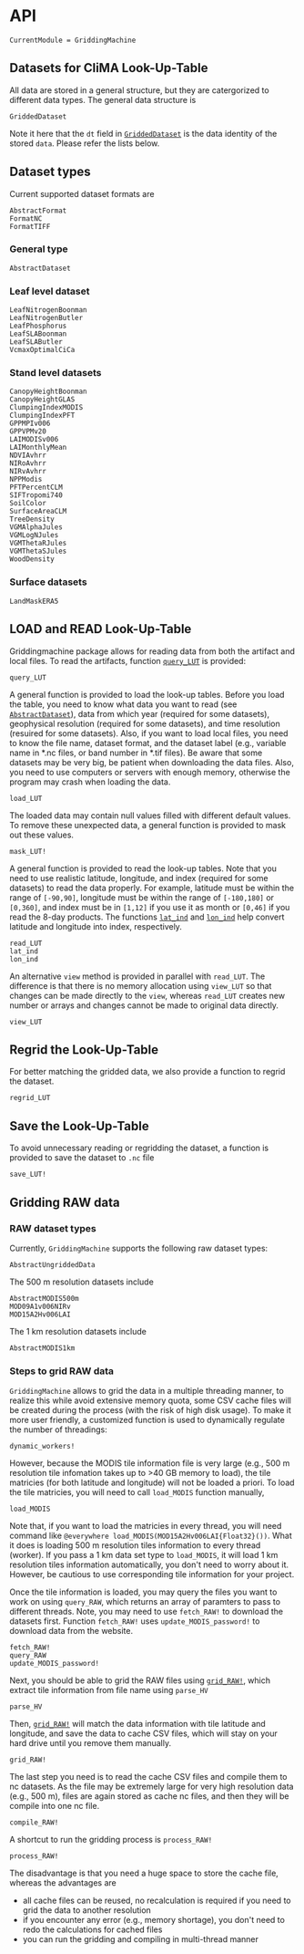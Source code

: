 # API
```@meta
CurrentModule = GriddingMachine
```




## Datasets for CliMA Look-Up-Table

All data are stored in a general structure, but they are catergorized to
    different data types. The general data structure is

```@docs
GriddedDataset
```

Note it here that the `dt` field in [`GriddedDataset`](@ref) is the data
    identity of the stored `data`. Please refer the lists below.




## Dataset types

Current supported dataset formats are

```@docs
AbstractFormat
FormatNC
FormatTIFF
```

### General type

```@docs
AbstractDataset
```

### Leaf level dataset

```@docs
LeafNitrogenBoonman
LeafNitrogenButler
LeafPhosphorus
LeafSLABoonman
LeafSLAButler
VcmaxOptimalCiCa
```

### Stand level datasets

```@docs
CanopyHeightBoonman
CanopyHeightGLAS
ClumpingIndexMODIS
ClumpingIndexPFT
GPPMPIv006
GPPVPMv20
LAIMODISv006
LAIMonthlyMean
NDVIAvhrr
NIRoAvhrr
NIRvAvhrr
NPPModis
PFTPercentCLM
SIFTropomi740
SoilColor
SurfaceAreaCLM
TreeDensity
VGMAlphaJules
VGMLogNJules
VGMThetaRJules
VGMThetaSJules
WoodDensity
```

### Surface datasets

```@docs
LandMaskERA5
```




## LOAD and READ Look-Up-Table

Griddingmachine package allows for reading data from both the artifact and
    local files. To read the artifacts, function [`query_LUT`](@ref) is
    provided:

```@docs
query_LUT
```

A general function is provided to load the look-up tables. Before you load the
    table, you need to know what data you want to read (see
    [`AbstractDataset`](@ref)), data from which year (required for some
    datasets), geophysical resolution (required for some datasets), and time
    resolution (resuired for some datasets). Also, if you want to load local
    files, you need to know the file name, dataset format, and the dataset
    label (e.g., variable name in *.nc files, or band number in *.tif files).
    Be aware that some datasets may be very big, be patient when downloading
    the data files. Also, you need to use computers or servers with enough
    memory, otherwise the program may crash when loading the data.

```@docs
load_LUT
```

The loaded data may contain null values filled with different default values.
    To remove these unexpected data, a general function is provided to mask out
    these values.

```@docs
mask_LUT!
```

A general function is provided to read the look-up tables. Note that you need
    to use realistic latitude, longitude, and index (required for some
    datasets) to read the data properly. For example, latitude must be within
    the range of `[-90,90]`, longitude must be within the range of `[-180,180]`
    or `[0,360]`, and index must be in `[1,12]` if you use it as month or
    `[0,46]` if you read the 8-day products. The functions [`lat_ind`](@ref)
    and [`lon_ind`](@ref) help convert latitude and longitude into index,
    respectively.

```@docs
read_LUT
lat_ind
lon_ind
```

An alternative `view` method is provided in parallel with `read_LUT`. The
    difference is that there is no memory allocation using `view_LUT` so that
    changes can be made directly to the `view`, whereas `read_LUT` creates new
    number or arrays and changes cannot be made to original data directly.

```@docs
view_LUT
```




## Regrid the Look-Up-Table

For better matching the gridded data, we also provide a function to regrid the
    dataset.

```@docs
regrid_LUT
```




## Save the Look-Up-Table

To avoid unnecessary reading or regridding the dataset, a function is provided
    to save the dataset to `.nc` file

```@docs
save_LUT!
```




## Gridding RAW data

### RAW dataset types

Currently, `GriddingMachine` supports the following raw dataset types:

```@docs
AbstractUngriddedData
```

The 500 m resolution datasets include
```@docs
AbstractMODIS500m
MOD09A1v006NIRv
MOD15A2Hv006LAI
```

The 1 km resolution datasets include
```@docs
AbstractMODIS1km
```

### Steps to grid RAW data

`GriddingMachine` allows to grid the data in a multiple threading manner, to
    realize this while avoid extensive memory quota, some CSV cache files will
    be created during the process (with the risk of high disk usage). To
    make it more user friendly, a customized function is used to dynamically
    regulate the number of threadings:

```@docs
dynamic_workers!
```

However, because the MODIS tile information file is very large (e.g., 500 m
    resolution tile infomation takes up to >40 GB memory to load), the tile
    matricies (for both latitude and longitude) will not be loaded a priori. To
    load the tile matricies, you will need to call `load_MODIS` function
    manually,

```@docs
load_MODIS
```

Note that, if you want to load the matricies in every thread, you will need
    command like `@everywhere load_MODIS(MOD15A2Hv006LAI{Float32}())`. What it
    does is loading 500 m resolution tiles information to every thread
    (worker). If you pass a 1 km data set type to `load_MODIS`, it will load
    1 km resolution tiles information automatically, you don't need to worry
    about it. However, be cautious to use corresponding tile information for
    your project.

Once the tile information is loaded, you may query the files you want to work
    on using `query_RAW`, which returns an array of paramters to pass to
    different threads. Note, you may need to use `fetch_RAW!` to download the
    datasets first. Function `fetch_RAW!` uses `update_MODIS_password!` to
    download data from the website.

```@docs
fetch_RAW!
query_RAW
update_MODIS_password!
```

Next, you should be able to grid the RAW files using [`grid_RAW!`](@ref), which
    extract tile information from file name using `parse_HV`

```@docs
parse_HV
```

Then, [`grid_RAW!`](@ref) will match the data information with tile latitude and
    longitude, and save the data to cache CSV files, which will stay on your
    hard drive until you remove them manually.

```@docs
grid_RAW!
```

The last step you need is to read the cache CSV files and compile them to nc
    datasets. As the file may be extremely large for very high resolution data
    (e.g., 500 m), files are again stored as cache nc files, and then they will
    be compile into one nc file.

```@docs
compile_RAW!
```

A shortcut to run the gridding process is `process_RAW!`

```@docs
process_RAW!
```

The disadvantage is that you need a huge space to store the cache file, whereas
    the advantages are

- all cache files can be reused, no recalculation is required if you need to
    grid the data to another resolution
- if you encounter any error (e.g., memory shortage), you don't need to redo
    the calculations for cached files
- you can run the gridding and compiling in multi-thread manner

